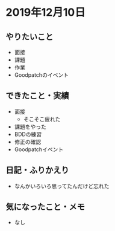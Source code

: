 # 2019年12月10日

## やりたいこと

- 面接
- 課題
- 作業
- Goodpatchのイベント

## できたこと・実績

- 面接
  - そこそこ疲れた
- 課題をやった
- BDDの練習
- 修正の確認
- Goodpatchイベント

## 日記・ふりかえり

- なんかいろいろ思ってたんだけど忘れた

## 気になったこと・メモ

- なし
